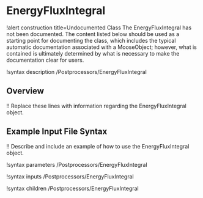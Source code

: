 # EnergyFluxIntegral

!alert construction title=Undocumented Class
The EnergyFluxIntegral has not been documented. The content listed below should be used as a starting point for
documenting the class, which includes the typical automatic documentation associated with a
MooseObject; however, what is contained is ultimately determined by what is necessary to make the
documentation clear for users.

!syntax description /Postprocessors/EnergyFluxIntegral

## Overview

!! Replace these lines with information regarding the EnergyFluxIntegral object.

## Example Input File Syntax

!! Describe and include an example of how to use the EnergyFluxIntegral object.

!syntax parameters /Postprocessors/EnergyFluxIntegral

!syntax inputs /Postprocessors/EnergyFluxIntegral

!syntax children /Postprocessors/EnergyFluxIntegral
